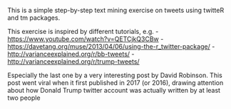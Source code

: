 This is a simple step-by-step text mining exercise on tweets using twitteR and tm packages. 

This exercise is inspired by different tutorials, e.g.
	- https://www.youtube.com/watch?v=QETCjkQ3CBw
	- https://davetang.org/muse/2013/04/06/using-the-r_twitter-package/
	- http://varianceexplained.org/r/bb-tweets/
	- http://varianceexplained.org/r/trump-tweets/

Especially the last one by a very interesting post by David Robinson. This post went viral when it first published in 2017 (or 2016), drawing attention about how Donald Trump twitter account was actually written by at least two people
